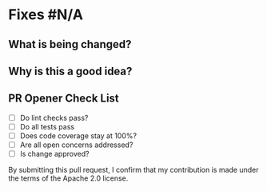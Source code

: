 <!--

Thank you for contributing ❤️

Please fill out the details below to help the reviewers understand
the change.

-->

# Fixes #N/A <!-- issue number if applicable -->

## What is being changed?

<!--

What describes the change you are making?

-->

## Why is this a good idea?

<!--

Explain what is the advantage of merging your change? How does it
make anything better?

 -->

## PR Opener Check List

- [ ] Do lint checks pass?
- [ ] Do all tests pass
- [ ] Does code coverage stay at 100%?
- [ ] Are all open concerns addressed?
- [ ] Is change approved?

By submitting this pull request, I confirm that my contribution is made under the terms of the Apache 2.0 license.
